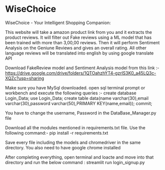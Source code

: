 # WiseChoice
WiseChoice - Your Intelligent Shopping Companion:

This website will take a amazon product link from you and it extracts the product reviews.
It will filter out Fake reviews using a ML model that has been trained with more than 3,00,00 reviews.
Then it will perform Sentiment Analysis on the Geniune Reviews and gives an overall rating.
All other language reviews will be translated into english by using google translate API

Download FakeReview model and Sentiment Analysis model from this link :- 
https://drive.google.com/drive/folders/1QTOahzhYT4-gzrlS3K0_a45LQ3c-XQZc?usp=sharing

Make sure you have MySql downloaded. open sql terminal prompt or workbench and execute the following queries :-
create database Login_Data;
use Login_Data;
create table data(name varchar(30),email varchar(30),password varchar(50),PRIMARY KEY(name,email));
commit;

You have to change the username, Password in the DataBase_Manager.py file

Download all the modules mentioned in requirements.txt file. Use the following command:-
pip install -r requirements.txt

Save every file including the models and chromedriver in the same directory. You also need to have google chrome installed

After completing everything, open terminal and loacte and move into that directory and run the below command :
      streamlit run login_signup.py
